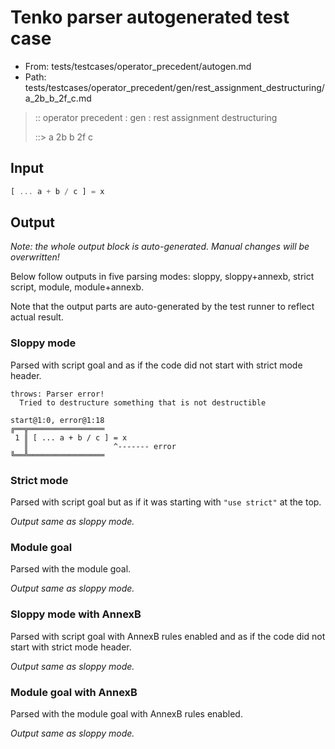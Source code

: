 # Tenko parser autogenerated test case

- From: tests/testcases/operator_precedent/autogen.md
- Path: tests/testcases/operator_precedent/gen/rest_assignment_destructuring/a_2b_b_2f_c.md

> :: operator precedent : gen : rest assignment destructuring
>
> ::> a 2b b 2f c

## Input


`````js
[ ... a + b / c ] = x
`````

## Output

_Note: the whole output block is auto-generated. Manual changes will be overwritten!_

Below follow outputs in five parsing modes: sloppy, sloppy+annexb, strict script, module, module+annexb.

Note that the output parts are auto-generated by the test runner to reflect actual result.

### Sloppy mode

Parsed with script goal and as if the code did not start with strict mode header.

`````
throws: Parser error!
  Tried to destructure something that is not destructible

start@1:0, error@1:18
╔══╦═════════════════
 1 ║ [ ... a + b / c ] = x
   ║                   ^------- error
╚══╩═════════════════

`````

### Strict mode

Parsed with script goal but as if it was starting with `"use strict"` at the top.

_Output same as sloppy mode._

### Module goal

Parsed with the module goal.

_Output same as sloppy mode._

### Sloppy mode with AnnexB

Parsed with script goal with AnnexB rules enabled and as if the code did not start with strict mode header.

_Output same as sloppy mode._

### Module goal with AnnexB

Parsed with the module goal with AnnexB rules enabled.

_Output same as sloppy mode._
